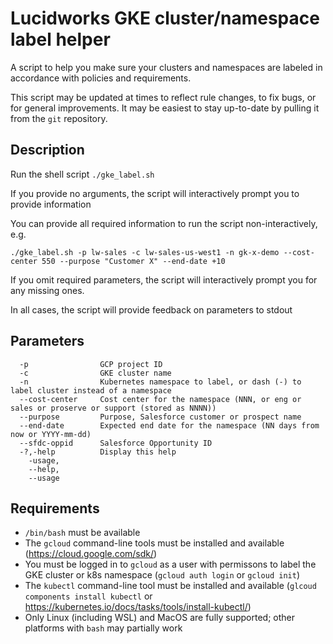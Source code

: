 # Lucidworks GKE cluster/namespace label helper

A script to help you make sure your clusters and namespaces are labeled in accordance with policies and requirements.

This script may be updated at times to reflect rule changes, to fix bugs, or for general improvements. It may be easiest to stay up-to-date by pulling it from the `git` repository.

## Description

Run the shell script `./gke_label.sh`

If you provide no arguments, the script will interactively prompt you to provide information

You can provide all required information to run the script non-interactively, e.g.

    ./gke_label.sh -p lw-sales -c lw-sales-us-west1 -n gk-x-demo --cost-center 550 --purpose "Customer X" --end-date +10
    
If you omit required parameters, the script will interactively prompt you for any missing ones.

In all cases, the script will provide feedback on parameters to stdout

## Parameters

```
  -p                GCP project ID
  -c                GKE cluster name
  -n                Kubernetes namespace to label, or dash (-) to label cluster instead of a namespace
  --cost-center     Cost center for the namespace (NNN, or eng or sales or proserve or support (stored as NNNN))
  --purpose         Purpose, Salesforce customer or prospect name
  --end-date        Expected end date for the namespace (NN days from now or YYYY-mm-dd)
  --sfdc-oppid      Salesforce Opportunity ID
  -?,-help          Display this help
    -usage,
    --help,
    --usage

```

## Requirements
* `/bin/bash` must be available
* The `gcloud` command-line tools must be installed and available (https://cloud.google.com/sdk/)
* You must be logged in to `gcloud` as a user with permissons to label the GKE cluster or k8s namespace (`gcloud auth login` or `gcloud init`)
* The `kubectl` command-line tool must be installed and available (`glcoud components install kubectl` or https://kubernetes.io/docs/tasks/tools/install-kubectl/)
* Only Linux (including WSL) and MacOS are fully supported; other platforms with `bash` may partially work
